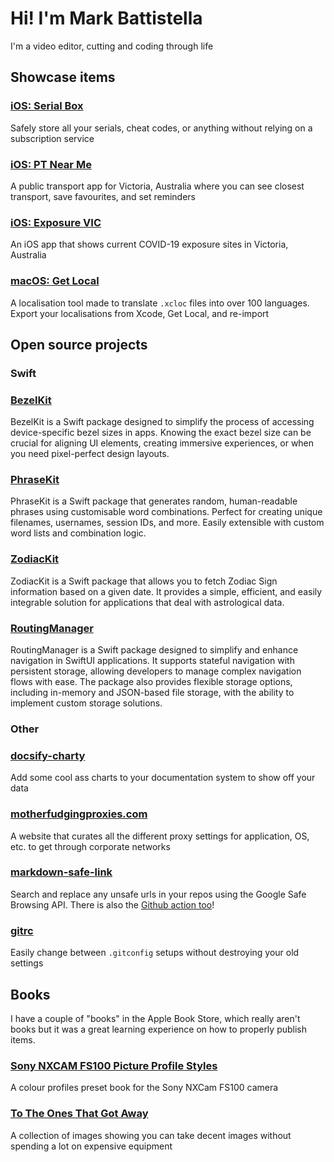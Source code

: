 # Hi! I'm Mark Battistella

I'm a video editor, cutting and coding through life

## Showcase items

### [iOS: Serial Box](https://apple.co/3giwxCq)

Safely store all your serials, cheat codes, or anything without relying on a subscription service

### [iOS: PT Near Me](https://apple.co/3Tfp05J)

A public transport app for Victoria, Australia where you can see closest transport, save favourites, and set reminders

### [iOS: Exposure VIC](https://github.com/markbattistella/exposure-vic)

An iOS app that shows current COVID-19 exposure sites in Victoria, Australia

### [macOS: Get Local](https://apple.co/3s4w0Xr)

A localisation tool made to translate `.xcloc` files into over 100 languages. Export your localisations from Xcode, Get Local, and re-import

## Open source projects

### Swift

### [BezelKit](https://github.com/markbattistella/BezelKit)

BezelKit is a Swift package designed to simplify the process of accessing device-specific bezel sizes in apps. Knowing the exact bezel size can be crucial for aligning UI elements, creating immersive experiences, or when you need pixel-perfect design layouts.

### [PhraseKit](https://github.com/markbattistella/PhraseKit)

PhraseKit is a Swift package that generates random, human-readable phrases using customisable word combinations. Perfect for creating unique filenames, usernames, session IDs, and more. Easily extensible with custom word lists and combination logic.

### [ZodiacKit](https://github.com/markbattistella/ZodiacKit)

ZodiacKit is a Swift package that allows you to fetch Zodiac Sign information based on a given date. It provides a simple, efficient, and easily integrable solution for applications that deal with astrological data.

### [RoutingManager](https://github.com/markbattistella/RoutingManager)

RoutingManager is a Swift package designed to simplify and enhance navigation in SwiftUI applications. It supports stateful navigation with persistent storage, allowing developers to manage complex navigation flows with ease. The package also provides flexible storage options, including in-memory and JSON-based file storage, with the ability to implement custom storage solutions.

### Other

### [docsify-charty](https://charty.docsify.markbattistella.com)

Add some cool ass charts to your documentation system to show off your data

### [motherfudgingproxies.com](https://motherfudgingproxies.com/)

A website that curates all the different proxy settings for application, OS, etc. to get through corporate networks

### [markdown-safe-link](https://markbattistella.github.io/markdown-safe-link)

Search and replace any unsafe urls in your repos using the Google Safe Browsing API. There is also the [Github action too](https://github.com/marketplace/actions/markdown-safe-link-action)!

### [gitrc](https://github.com/markbattistella/gitrc)

Easily change between `.gitconfig` setups without destroying your old settings

## Books

I have a couple of "books" in the Apple Book Store, which really aren't books but it was a great learning experience on how to properly publish items.

### [Sony NXCAM FS100 Picture Profile Styles](https://books.apple.com/us/book/sony-nxcam-fs100-picture-profile-styles/id1028776054)

A colour profiles preset book for the Sony NXCam FS100 camera

### [To The Ones That Got Away](https://books.apple.com/us/book/to-the-ones-that-got-away/id1028779304)

A collection of images showing you can take decent images without spending a lot on expensive equipment
